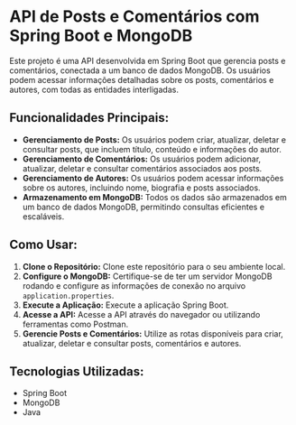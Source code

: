 # API de Posts e Comentários com Spring Boot e MongoDB

<p>Este projeto é uma API desenvolvida em Spring Boot que gerencia posts e comentários, conectada a um banco de dados MongoDB. Os usuários podem acessar informações detalhadas sobre os posts, comentários e autores, com todas as entidades interligadas.</p>

## Funcionalidades Principais:

<ul>
  <li><strong>Gerenciamento de Posts:</strong> Os usuários podem criar, atualizar, deletar e consultar posts, que incluem título, conteúdo e informações do autor.</li>
  <li><strong>Gerenciamento de Comentários:</strong> Os usuários podem adicionar, atualizar, deletar e consultar comentários associados aos posts.</li>
  <li><strong>Gerenciamento de Autores:</strong> Os usuários podem acessar informações sobre os autores, incluindo nome, biografia e posts associados.</li>
  <li><strong>Armazenamento em MongoDB:</strong> Todos os dados são armazenados em um banco de dados MongoDB, permitindo consultas eficientes e escaláveis.</li>
</ul>

## Como Usar:

<ol>
  <li><strong>Clone o Repositório:</strong> Clone este repositório para o seu ambiente local.</li>
  <li><strong>Configure o MongoDB:</strong> Certifique-se de ter um servidor MongoDB rodando e configure as informações de conexão no arquivo <code>application.properties</code>.</li>
  <li><strong>Execute a Aplicação:</strong> Execute a aplicação Spring Boot.</li>
  <li><strong>Acesse a API:</strong> Acesse a API através do navegador ou utilizando ferramentas como Postman.</li>
  <li><strong>Gerencie Posts e Comentários:</strong> Utilize as rotas disponíveis para criar, atualizar, deletar e consultar posts, comentários e autores.</li>
</ol>

## Tecnologias Utilizadas:

<ul>
  <li>Spring Boot</li>
  <li>MongoDB</li>
  <li>Java</li>
</ul>
